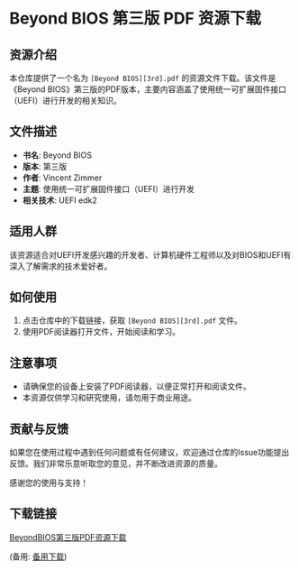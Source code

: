 # Beyond BIOS 第三版 PDF 资源下载

## 资源介绍

本仓库提供了一个名为 `[Beyond BIOS][3rd].pdf` 的资源文件下载。该文件是《Beyond BIOS》第三版的PDF版本，主要内容涵盖了使用统一可扩展固件接口（UEFI）进行开发的相关知识。

## 文件描述

- **书名**: Beyond BIOS
- **版本**: 第三版
- **作者**: Vincent Zimmer
- **主题**: 使用统一可扩展固件接口（UEFI）进行开发
- **相关技术**: UEFI edk2

## 适用人群

该资源适合对UEFI开发感兴趣的开发者、计算机硬件工程师以及对BIOS和UEFI有深入了解需求的技术爱好者。

## 如何使用

1. 点击仓库中的下载链接，获取 `[Beyond BIOS][3rd].pdf` 文件。
2. 使用PDF阅读器打开文件，开始阅读和学习。

## 注意事项

- 请确保您的设备上安装了PDF阅读器，以便正常打开和阅读文件。
- 本资源仅供学习和研究使用，请勿用于商业用途。

## 贡献与反馈

如果您在使用过程中遇到任何问题或有任何建议，欢迎通过仓库的Issue功能提出反馈。我们非常乐意听取您的意见，并不断改进资源的质量。

感谢您的使用与支持！

## 下载链接
[BeyondBIOS第三版PDF资源下载](https://pan.quark.cn/s/79a97354ec12) 

(备用: [备用下载](https://pan.baidu.com/s/1B41kqM0uL3ptO0F-Mq4gxA?pwd=1234))
